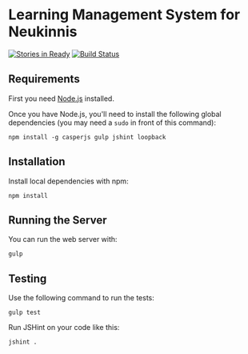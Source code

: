 Learning Management System for Neukinnis
========================================

[![Stories in Ready](https://badge.waffle.io/startersacademy/fullstack-project-01.svg?label=ready&title=Ready)](http://waffle.io/startersacademy/fullstack-project-01)
[![Build Status](https://travis-ci.org/startersacademy/fullstack-project-01.svg?branch=master)](https://travis-ci.org/startersacademy/fullstack-project-01)

Requirements
------------

First you need [Node.js][] installed.

Once you have Node.js, you'll need to install the following global dependencies (you may need a `sudo` in front of this command):

    npm install -g casperjs gulp jshint loopback

[node.js]: http://nodejs.org/

Installation
------------

Install local dependencies with npm:

    npm install

Running the Server
------------------

You can run the web server with:

    gulp

Testing
-------

Use the following command to run the tests:

    gulp test

Run JSHint on your code like this:

    jshint .
